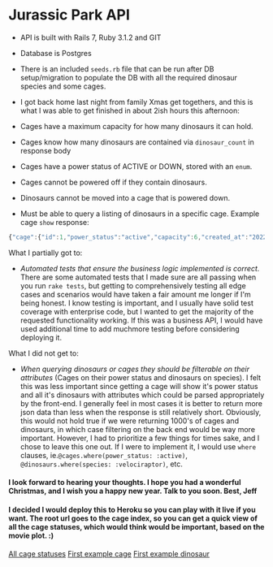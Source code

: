 # Jurassic Park API

- API is built with Rails 7, Ruby 3.1.2 and GIT
- Database is Postgres
- There is an included `seeds.rb` file that can be run after DB setup/migration to populate the DB with all the required dinosaur species and some cages.

- I got back home last night from family Xmas get togethers, and this is what I was able to get finished in about 2ish hours this afternoon:

- Cages have a maximum capacity for how many dinosaurs it can hold.
- Cages know how many dinosaurs are contained via `dinosaur_count` in response body
- Cages have a power status of ACTIVE or DOWN, stored with an `enum`.
- Cages cannot be powered off if they contain dinosaurs.
- Dinosaurs cannot be moved into a cage that is powered down.
- Must be able to query a listing of dinosaurs in a specific cage. Example cage `show` response:
```javascript
{"cage":{"id":1,"power_status":"active","capacity":6,"created_at":"2022-12-27T21:41:52.761Z","updated_at":"2022-12-27T21:41:52.761Z"},"dinosaurs":[{"id":1,"name":"Rex","species":"tyrannosaurus","diet":"carnivore","cage_id":1,"created_at":"2022-12-27T21:41:52.800Z","updated_at":"2022-12-27T21:41:52.800Z"},{"id":2,"name":"Blue","species":"velociraptor","diet":"carnivore","cage_id":1,"created_at":"2022-12-27T21:41:52.809Z","updated_at":"2022-12-27T21:41:52.809Z"},{"id":3,"name":"Spiny","species":"spinosaurus","diet":"carnivore","cage_id":1,"created_at":"2022-12-27T21:41:52.813Z","updated_at":"2022-12-27T21:41:52.813Z"},{"id":4,"name":"Meg","species":"megalosaurus","diet":"carnivore","cage_id":1,"created_at":"2022-12-27T21:41:52.818Z","updated_at":"2022-12-27T21:41:52.818Z"}],"dinosaur_count":4}
```
What I partially got to:
- *Automated tests that ensure the business logic implemented is correct.*  There are some automated tests that I made sure are all passing when you run `rake tests`, but getting to comprehensively testing all edge cases and scenarios would have taken a fair amount me longer if I'm being honest.  I know testing is important, and I usually have solid test coverage with enterprise code, but I wanted to get the majority of the requested functionality working.  If this was a business API, I would have used additional time to add muchmore testing before considering deploying it.

What I did not get to:
- *When querying dinosaurs or cages they should be filterable on their attributes*
(Cages on their power status and dinosaurs on species). I felt this was less important since getting a cage will show it's power status and all it's dinosaurs with attributes which could be parsed appropriately by the front-end.  I generally feel in most cases it is better to return more json data than less when the response is still relatively short.  Obviously, this would not hold true if we were returning 1000's of cages and dinosaurs, in which case filtering on the back end would be way more important.  However, I had to prioritize a few things for times sake, and I chose to leave this one out.  If I were to implement it, I would use `where` clauses, ie.```@cages.where(power_status: :active)```, ```@dinosaurs.where(species: :velociraptor)```, etc.

#### I look forward to hearing your thoughts.  I hope you had a wonderful Christmas, and I wish you a happy new year.  Talk to you soon.  Best, Jeff

#### I decided I would deploy this to Heroku so you can play with it live if you want. The root url goes to the cage index, so you can get a quick view of all the cage statuses, which  would think would be important, based on the movie plot. :)

[All cage statuses](https://jurassic-api.herokuapp.com/)
[First example cage](https://jurassic-api.herokuapp.com/cages/1)
[First example dinosaur](https://jurassic-api.herokuapp.com/dinosaurs/1)
